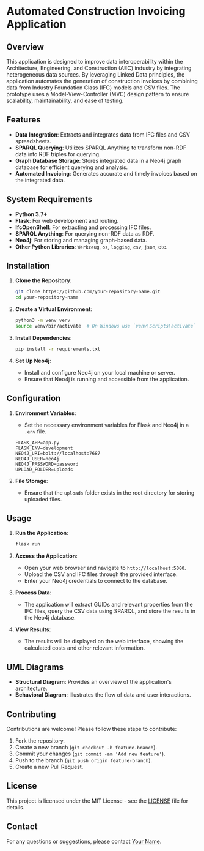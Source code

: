 # Automated Construction Invoicing Application

## Overview

This application is designed to improve data interoperability within the Architecture, Engineering, and Construction (AEC) industry by integrating heterogeneous data sources. By leveraging Linked Data principles, the application automates the generation of construction invoices by combining data from Industry Foundation Class (IFC) models and CSV files. The prototype uses a Model-View-Controller (MVC) design pattern to ensure scalability, maintainability, and ease of testing.

## Features

- **Data Integration**: Extracts and integrates data from IFC files and CSV spreadsheets.
- **SPARQL Querying**: Utilizes SPARQL Anything to transform non-RDF data into RDF triples for querying.
- **Graph Database Storage**: Stores integrated data in a Neo4j graph database for efficient querying and analysis.
- **Automated Invoicing**: Generates accurate and timely invoices based on the integrated data.

## System Requirements

- **Python 3.7+**
- **Flask**: For web development and routing.
- **IfcOpenShell**: For extracting and processing IFC files.
- **SPARQL Anything**: For querying non-RDF data as RDF.
- **Neo4j**: For storing and managing graph-based data.
- **Other Python Libraries**: `Werkzeug`, `os`, `logging`, `csv`, `json`, etc.

## Installation

1. **Clone the Repository**:
    ```bash
    git clone https://github.com/your-repository-name.git
    cd your-repository-name
    ```

2. **Create a Virtual Environment**:
    ```bash
    python3 -m venv venv
    source venv/bin/activate  # On Windows use `venv\Scripts\activate`
    ```

3. **Install Dependencies**:
    ```bash
    pip install -r requirements.txt
    ```

4. **Set Up Neo4j**:
    - Install and configure Neo4j on your local machine or server.
    - Ensure that Neo4j is running and accessible from the application.

## Configuration

1. **Environment Variables**:
    - Set the necessary environment variables for Flask and Neo4j in a `.env` file.
    ```plaintext
    FLASK_APP=app.py
    FLASK_ENV=development
    NEO4J_URI=bolt://localhost:7687
    NEO4J_USER=neo4j
    NEO4J_PASSWORD=password
    UPLOAD_FOLDER=uploads
    ```

2. **File Storage**:
    - Ensure that the `uploads` folder exists in the root directory for storing uploaded files.

## Usage

1. **Run the Application**:
    ```bash
    flask run
    ```

2. **Access the Application**:
    - Open your web browser and navigate to `http://localhost:5000`.
    - Upload the CSV and IFC files through the provided interface.
    - Enter your Neo4j credentials to connect to the database.

3. **Process Data**:
    - The application will extract GUIDs and relevant properties from the IFC files, query the CSV data using SPARQL, and store the results in the Neo4j database.

4. **View Results**:
    - The results will be displayed on the web interface, showing the calculated costs and other relevant information.

## UML Diagrams

- **Structural Diagram**: Provides an overview of the application's architecture.
- **Behavioral Diagram**: Illustrates the flow of data and user interactions.

## Contributing

Contributions are welcome! Please follow these steps to contribute:

1. Fork the repository.
2. Create a new branch (`git checkout -b feature-branch`).
3. Commit your changes (`git commit -am 'Add new feature'`).
4. Push to the branch (`git push origin feature-branch`).
5. Create a new Pull Request.

## License

This project is licensed under the MIT License - see the [LICENSE](LICENSE) file for details.

## Contact

For any questions or suggestions, please contact [Your Name](mailto:your.email@example.com).
